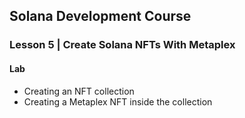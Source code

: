 ## Solana Development Course

### Lesson 5 | Create Solana NFTs With Metaplex

#### Lab

- Creating an NFT collection
- Creating a Metaplex NFT inside the collection
